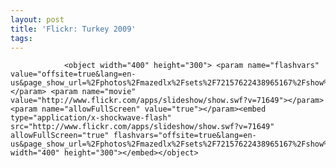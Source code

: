 ```yaml
---
layout: post
title: 'Flickr: Turkey 2009'
tags:
---
```



                <object width="400" height="300"> <param name="flashvars" value="offsite=true&lang=en-us&page_show_url=%2Fphotos%2Fmazedlx%2Fsets%2F72157622438965167%2Fshow%2F&page_show_back_url=%2Fphotos%2Fmazedlx%2Fsets%2F72157622438965167%2F&set_id=72157622438965167&jump_to="></param> <param name="movie" value="http://www.flickr.com/apps/slideshow/show.swf?v=71649"></param> <param name="allowFullScreen" value="true"></param><embed type="application/x-shockwave-flash" src="http://www.flickr.com/apps/slideshow/show.swf?v=71649" allowFullScreen="true" flashvars="offsite=true&lang=en-us&page_show_url=%2Fphotos%2Fmazedlx%2Fsets%2F72157622438965167%2Fshow%2F&page_show_back_url=%2Fphotos%2Fmazedlx%2Fsets%2F72157622438965167%2F&set_id=72157622438965167&jump_to=" width="400" height="300"></embed></object>
